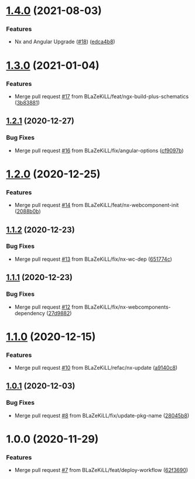 # [1.4.0](https://github.com/BLaZeKiLL/microground/compare/v1.3.0...v1.4.0) (2021-08-03)


### Features

* Nx and Angular Upgrade ([#18](https://github.com/BLaZeKiLL/microground/issues/18)) ([edca4b8](https://github.com/BLaZeKiLL/microground/commit/edca4b8d33ae5eea6ac19a872d4ba0ddb5d8c512))

# [1.3.0](https://github.com/BLaZeKiLL/microground/compare/v1.2.1...v1.3.0) (2021-01-04)


### Features

* Merge pull request [#17](https://github.com/BLaZeKiLL/microground/issues/17) from BLaZeKiLL/feat/ngx-build-plus-schematics ([3b83881](https://github.com/BLaZeKiLL/microground/commit/3b838812a313155097425eda55118450b6a597dc))

## [1.2.1](https://github.com/BLaZeKiLL/microground/compare/v1.2.0...v1.2.1) (2020-12-27)


### Bug Fixes

* Merge pull request [#16](https://github.com/BLaZeKiLL/microground/issues/16) from BLaZeKiLL/fix/angular-options ([cf9097b](https://github.com/BLaZeKiLL/microground/commit/cf9097b168d2553fc1620fa289b530d81773eda9))

# [1.2.0](https://github.com/BLaZeKiLL/microground/compare/v1.1.2...v1.2.0) (2020-12-25)


### Features

* Merge pull request [#14](https://github.com/BLaZeKiLL/microground/issues/14) from BLaZeKiLL/feat/nx-webcomponent-init ([2088b0b](https://github.com/BLaZeKiLL/microground/commit/2088b0b64ba4c09a463a57bb36b17d4c39eeadea))

## [1.1.2](https://github.com/BLaZeKiLL/microground/compare/v1.1.1...v1.1.2) (2020-12-23)


### Bug Fixes

* Merge pull request [#13](https://github.com/BLaZeKiLL/microground/issues/13) from BLaZeKiLL/fix/nx-wc-dep ([651774c](https://github.com/BLaZeKiLL/microground/commit/651774cc04e9ddb6e17e5c59bcc4449cb7ebb151))

## [1.1.1](https://github.com/BLaZeKiLL/microground/compare/v1.1.0...v1.1.1) (2020-12-23)


### Bug Fixes

* Merge pull request [#12](https://github.com/BLaZeKiLL/microground/issues/12) from BLaZeKiLL/fix/nx-webcomponents-dependency ([27d9882](https://github.com/BLaZeKiLL/microground/commit/27d9882c10e5c71b8d9722827e0974c40f178b5d))

# [1.1.0](https://github.com/BLaZeKiLL/microground/compare/v1.0.1...v1.1.0) (2020-12-15)


### Features

* Merge pull request [#10](https://github.com/BLaZeKiLL/microground/issues/10) from BLaZeKiLL/refac/nx-update ([a9140c8](https://github.com/BLaZeKiLL/microground/commit/a9140c875fc0d14e6bdfefe8674f3c74e2e5113b))

## [1.0.1](https://github.com/BLaZeKiLL/microground/compare/v1.0.0...v1.0.1) (2020-12-03)


### Bug Fixes

* Merge pull request [#8](https://github.com/BLaZeKiLL/microground/issues/8) from BLaZeKiLL/fix/update-pkg-name ([28045b8](https://github.com/BLaZeKiLL/microground/commit/28045b839d516ca0e9e26667b34259ec01a6a5de))

# 1.0.0 (2020-11-29)


### Features

* Merge pull request [#7](https://github.com/BLaZeKiLL/microground/issues/7) from BLaZeKiLL/feat/deploy-workflow ([62f3690](https://github.com/BLaZeKiLL/microground/commit/62f36905762979558612a24d35653208dc7aa8ac))
